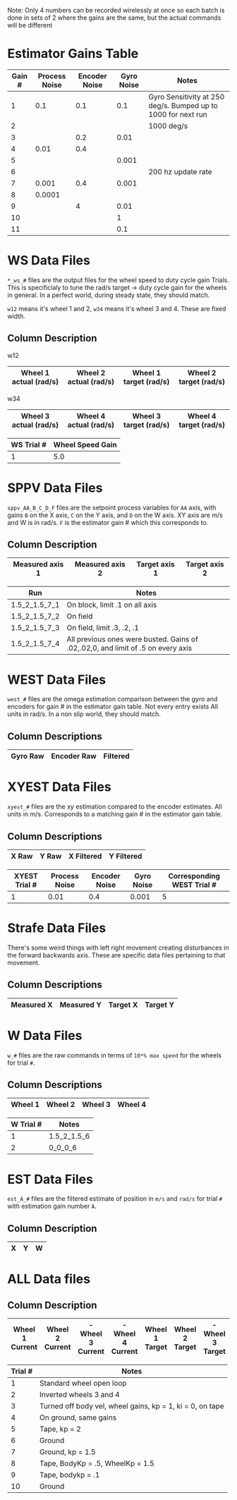 Note: Only 4 numbers can be recorded wirelessly at once so each batch is done in sets of 2
where the gains are the same, but the actual commands will be different

# Estimator Gains Table

| Gain # | Process Noise | Encoder Noise | Gyro Noise | Notes |
| ------ | ------------- | ------------- | ---------- | ----- |
| 1      | 0.1           | 0.1           | 0.1        | Gyro Sensitivity at 250 deg/s. Bumped up to 1000 for next run |
| 2      |               |               |            | 1000 deg/s |
| 3      |               | 0.2           | 0.01       |       |
| 4      | 0.01          | 0.4           |            |       |
| 5      |               |               | 0.001      |       |
| 6      |               |               |            | 200 hz update rate |
| 7      | 0.001         | 0.4           | 0.001      |       |
| 8      | 0.0001        |               |            |       |
| 9      |               | 4             | 0.01       |       |
| 10     |               |               | 1          |       |
| 11     |               |               | 0.1        |       |

# WS Data Files

`*_ws_#` files are the output files for the wheel speed to duty cycle gain Trials. This is specificlaly to tune the rad/s target -> duty cycle gain for the wheels in general. In a perfect world, during steady state, they should match.


`w12` means it's wheel 1 and 2, `w34` means it's wheel 3 and 4. These are fixed width.

## Column Description

w12

| Wheel 1 actual (rad/s) | Wheel 2 actual (rad/s) | Wheel 1 target (rad/s) | Wheel 2 target (rad/s) |
| ---------------------- | ---------------------- | ---------------------- | ---------------------- |

w34

| Wheel 3 actual (rad/s) | Wheel 4 actual (rad/s) | Wheel 3 target (rad/s) | Wheel 4 target (rad/s) |
| ---------------------- | ---------------------- | ---------------------- | ---------------------- |

| WS Trial # | Wheel Speed Gain |
| ---------- | ---------------- |
| 1          |              5.0 |

# SPPV Data Files

`sppv_AA_B_C_D_F` files are the setpoint process variables for `AA` axis, with gains `B` on the X axis, `C` on the Y axis, and `D` on the W axis. XY axis are m/s and W is in rad/s. `F` is the estimator gain # which this corresponds to.

## Column Description

| Measured axis 1 | Measured axis 2 | Target axis 1 | Target axis 2 |
| --------------- | --------------- | ------------- | ------------- |


| Run | Notes |
| --- | ----- |
| 1.5_2_1.5_7_1 | On block, limit .1 on all axis |
| 1.5_2_1.5_7_2 | On field |
| 1.5_2_1.5_7_3 | On field, limit .3, .2, .1 |
| 1.5_2_1.5_7_4 | All previous ones were busted. Gains of .02,.02,0, and limit of .5 on every axis |

# WEST Data Files

`west_#` files are the omega estimation comparison between the gyro and encoders for gain # in the estimator gain table. Not every entry exists All units in rad/s. In a non slip world, they should match.

## Column Descriptions
| Gyro Raw | Encoder Raw | Filtered |
| -------- | ----------- | -------- |

# XYEST Data Files

`xyest_#` files are the xy estimation compared to the encoder estimates. All units in m/s. Corresponds to a matching gain # in the estimator gain table.

## Column Descriptions
| X Raw | Y Raw | X Filtered | Y Filtered |
| ----- | ----- | ---------- | ---------- |

| XYEST Trial # | Process Noise | Encoder Noise | Gyro Noise | Corresponding WEST Trial # |
| ------------- | ------------- | ------------- | ---------- | -------------------------- |
| 1             | 0.01          | 0.4           | 0.001      | 5                          |

# Strafe Data Files

There's some weird things with left right movement creating disturbances in the forward backwards axis. These are specific data files pertaining to that movement.

## Column Descriptions

| Measured X | Measured Y | Target X | Target Y |
| ---------- | ---------- | -------- | -------- |

# W Data Files

`w_#` files are the raw commands in terms of `10*% max speed` for the wheels for trial `#`.

## Column Descriptions
| Wheel 1 | Wheel 2 | Wheel 3 | Wheel 4 |
| ------- | ------- | ------- | ------- |

| W Trial # | Notes |
| --------- | ----- |
| 1         | 1.5_2_1.5_6 |
| 2         | 0_0_0_6 |

# EST Data Files

`est_A_#` files are the filtered estimate of position in `m/s` and `rad/s` for trial `#` with estimation gain number `A`.

## Column Description
| X | Y | W |
| - | - | - |

# ALL Data files

## Column Description
| Wheel 1 Current | Wheel 2 Current | -Wheel 3 Current | -Wheel 4 Current | Wheel 1 Target | Wheel 2 Target | -Wheel 3 Target | -Wheel 4 Target | Body X vel current | Body Y vel current | Body W vel current | Body X vel target | Body Y vel target | Body W vel target |
| --------------- | --------------- | ---------------- | ---------------- | -------------- | -------------- | --------------- | --------------- |  -------------- | -------------- | -------------- | -------------- | -------------- | -------------- |

| Trial # | Notes |
| ------- | ----- |
| 1       | Standard wheel open loop |
| 2       | Inverted wheels 3 and 4 |
| 3       | Turned off body vel, wheel gains, kp = 1, ki = 0, on tape |
| 4       | On ground, same gains |
| 5       | Tape, kp = 2 |
| 6       | Ground |
| 7       | Ground, kp = 1.5 |
| 8       | Tape, BodyKp = .5, WheelKp = 1.5 |
| 9       | Tape, bodykp = .1 |
| 10      | Ground |

